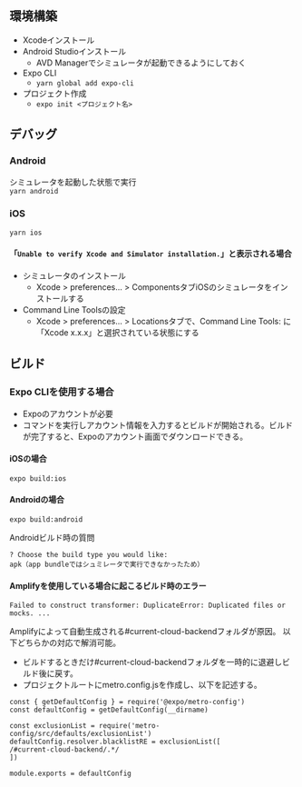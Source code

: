 ## 環境構築
- Xcodeインストール
- Android Studioインストール
  - AVD Managerでシミュレータが起動できるようにしておく
- Expo CLI
  - ```yarn global add expo-cli```
- プロジェクト作成
  - ```expo init <プロジェクト名>```

## デバッグ
### Android
シミュレータを起動した状態で実行  
```yarn android```

### iOS
```yarn ios```

#### 「```Unable to verify Xcode and Simulator installation.```」と表示される場合
- シミュレータのインストール
  - Xcode > preferences... > ComponentsタブiOSのシミュレータをインストールする
- Command Line Toolsの設定
  - Xcode > preferences... > Locationsタブで、Command Line Tools: に「Xcode x.x.x」と選択されている状態にする

## ビルド
### Expo CLIを使用する場合
- Expoのアカウントが必要
- コマンドを実行しアカウント情報を入力するとビルドが開始される。ビルドが完了すると、Expoのアカウント画面でダウンロードできる。

#### iOSの場合
```expo build:ios```

#### Androidの場合
```expo build:android```

Androidビルド時の質問
```
? Choose the build type you would like:
apk（app bundleではシュミレータで実行できなかったため）
```

#### Amplifyを使用している場合に起こるビルド時のエラー
```
Failed to construct transformer: DuplicateError: Duplicated files or mocks. ...
```
Amplifyによって自動生成される#current-cloud-backendフォルダが原因。
以下どちらかの対応で解消可能。
- ビルドするときだけ#current-cloud-backendフォルダを一時的に退避しビルド後に戻す。
- プロジェクトルートにmetro.config.jsを作成し、以下を記述する。
```
const { getDefaultConfig } = require('@expo/metro-config')
const defaultConfig = getDefaultConfig(__dirname)

const exclusionList = require('metro-config/src/defaults/exclusionList')
defaultConfig.resolver.blacklistRE = exclusionList([
/#current-cloud-backend/.*/
])

module.exports = defaultConfig
```